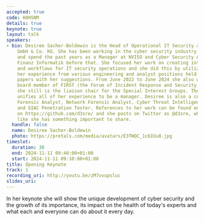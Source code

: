 ```yaml
---
accepted: true
code: H8HSNM
details: true
keynote: true
layout: talk
speakers:
- bio: Desiree Sacher-Boldewin is the Head of Operational IT Security at Finanz Informatik
    GmbH & Co. KG. She has been working in the cyber security industry for 20 years
    and spend the past years as a Manager at NVISO and Cyber Security Architect at
    Finanz Informatik before that. She focused her work on creating intelligent processes
    and workflows for IT security operations and she did this by utilizing all of
    her experience from various engineering and analyst positions held and publishing
    papers with her suggestions. From June 2022 to June 2024 she also was an elected
    board member of FIRST (the Forum of Incident Response and Security Teams) and
    she still is the liaison chair for the Special Interest Groups. These days she
    unifies all of her experience to be a manager. Desiree is also a certified GCIA
    Forensic Analyst, Network Forensic Analyst, Cyber Threat Intelligence Analyst
    and GIAC Penetration Tester. References to her work can be found on her GitHub
    on https://github.com/d3sre/ and she posts on Twitter as @d3sre, when she feels
    like she has something important to share.
  handle: false
  name: Desiree Sacher-Boldewin
  photo: https://pretalx.com/media/avatars/E3TWQC_1c6IUu8.jpg
timeslot:
  duration: 30
  end: 2024-11-11 09:40:00+01:00
  start: 2024-11-11 09:10:00+01:00
title: Opening Keynote
track: 1
recording_uri: http://youtu.be/zM7vvupsluc
slides_uri: 
---
```


In her keynote she will show the unique development of cyber security and the growth of its importance, its impact on the health of today's experts and what each and everyone can do about it every day.